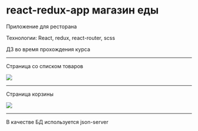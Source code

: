 # react-redux-app магазин еды
<p>Приложение для ресторана</p>
<p>Технологии: React, redux, react-router, scss</p>
<p>ДЗ во время прохождения курса</p>
<hr>
<p>Страница со списком товаров</p>
<img src='https://i.ibb.co/34XzPhF/2021-06-20-16-48-00.png'></img>
<hr>
<p>Страница корзины</p>
<img src='https://i.ibb.co/pnTBspg/2021-06-20-16-48-09.png'></img>
<hr>
В качестве БД используется json-server
